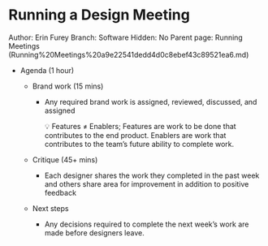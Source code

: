 # Running a Design Meeting

Author: Erin Furey
Branch: Software
Hidden: No
Parent page: Running Meetings (Running%20Meetings%20a9e22541dedd4d0c8ebef43c89521ea6.md)

- Agenda (1 hour)
    - Brand work (15 mins)
        - Any required brand work is assigned, reviewed, discussed, and assigned
            
            <aside>
            💡 Features ≠ Enablers; Features are work to be done that contributes to the end product. Enablers are work that contributes to the team’s future ability to complete work.
            
            </aside>
            
    - Critique (45+ mins)
        - Each designer shares the work they completed in the past week and others share area for improvement in addition to positive feedback
    - Next steps
        - Any decisions required to complete the next week’s work are made before designers leave.